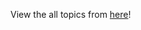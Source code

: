 View the all topics from [here](https://docs.google.com/document/d/12cRmvX51kK65Jix2myBRnt1pCRtQYmqFXzvtLsu1Nyo/edit?usp=sharing)!